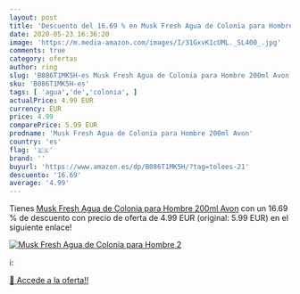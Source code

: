 ```yaml
---
layout: post
title: 'Descuento del 16.69 % en Musk Fresh Agua de Colonia para Hombre 2'
date: 2020-05-23 16:36:20
image: 'https://m.media-amazon.com/images/I/31GxvK1cUML._SL400_.jpg'
comments: true
category: ofertas
author: ring
slug: 'B086T1MK5H-es Musk Fresh Agua de Colonia para Hombre 200ml Avon'
sku: 'B086T1MK5H-es'
tags: [ 'agua','de','colonia', ]
actualPrice: 4.99 EUR
currency: EUR
price: 4.99
comparePrice: 5.99 EUR
prodname: 'Musk Fresh Agua de Colonia para Hombre 200ml Avon'
country: 'es'
flag: '🇪🇸'
brand: ''
buyurl: 'https://www.amazon.es/dp/B086T1MK5H/?tag=tolees-21'
descuento: '16.69'
average: '4.99'
---
```


Tienes [Musk Fresh Agua de Colonia para Hombre 200ml Avon](https://www.amazon.es/dp/B086T1MK5H/?tag=tolees-21) con un 16.69 % de descuento con precio de oferta de 4.99 EUR (original: 5.99 EUR) en el siguiente enlace!

[![Musk Fresh Agua de Colonia para Hombre 2](https://m.media-amazon.com/images/I/31GxvK1cUML._SL400_.jpg)](https://www.amazon.es/dp/B086T1MK5H/?tag=tolees-21)

ℹ️:


[🛒 Accede a la oferta!!](https://www.amazon.es/dp/B086T1MK5H/?tag=tolees-21)
